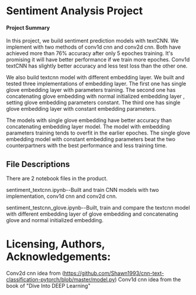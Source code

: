 # Sentiment Analysis Project
#### Project Summary
In this project, we build sentiment prediction models with textCNN. We implement with two methods of conv1d cnn and conv2d cnn.
Both have achieved more than 76% accuracy after only 5 epoches training. It's promising it will have better performance if we train more epoches. 
Conv1d textCNN has slightly better accuracy and less test loss than the other one.

We also build textcnn model with different embedding layer. We built and tested three implementations of embedding layer. 
The first one has single glove embedding layer with parameters training.
The second one has concatenating glove embedding with normal initialized embedding layer , setting glove embedding parameters constant. 
The third one has single glove embedding layer with constant embedding parameters. 

The models with single glove embedding have better accuracy than concatenating embedding layer model. 
The model with embedding parameters training tends to overfit in the earlier epoches.
The single glove embedding model with constant embedding parameters beat the two counterpartners with the best performance and less training time. 



## File Descriptions
There are 2 notebook files in the product.

sentiment_textcnn.ipynb--Built and train CNN models with two implementation, conv1d cnn and conv2d cnn.

sentiment_testcnn_glove.ipynb--Built, train and compare the textcnn model with different embedding layer of glove embedding and concatenating glove and normal initialized embedding.


# Licensing, Authors, Acknowledgements:

Conv2d cnn idea from (https://github.com/Shawn1993/cnn-text-classification-pytorch/blob/master/model.py)
Conv1d cnn idea from the book of "Dive Into DEEP Learning"

